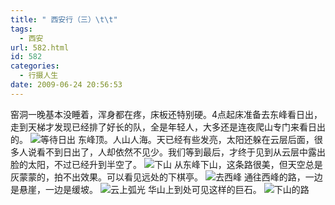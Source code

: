 ```yaml
---
title: " 西安行（三）\t\t"
tags:
  - 西安
url: 582.html
id: 582
categories:
  - 行摄人生
date: 2009-06-24 20:56:53
---
```


窑洞一晚基本没睡着，浑身都在疼，床板还特别硬。4点起床准备去东峰看日出，走到天梯才发现已经排了好长的队，全是年轻人，大多还是连夜爬山专门来看日出的。 ![等待日出](../../../images/2009/06/e7ad89e5be85e697a5e587ba1.jpg "等待日出") 东峰顶。人山人海。天已经有些发亮，太阳还躲在云层后面，很多人说看不到日出了，人却依然不见少。我们等到最后，才终于见到从云层中露出脸的太阳，不过已经升到半空了。 ![下山](../../../images/2009/06/e4b88be5b1b11.jpg "下山") 从东峰下山，这条路很美，但天空总是灰蒙蒙的，拍不出效果。可以看见远处的下棋亭。 ![去西峰](../../../images/2009/06/e58ebbe8a5bfe5b3b0.jpg "去西峰") 通往西峰的路，一边是悬崖，一边是缓坡。 ![云上弧光](../../../images/2009/06/e4ba91e4b88ae5bca7e58589.jpg "云上弧光") 华山上到处可见这样的巨石。 ![下山的路](../../../images/2009/06/e4b88be5b1b1.jpg "下山的路")